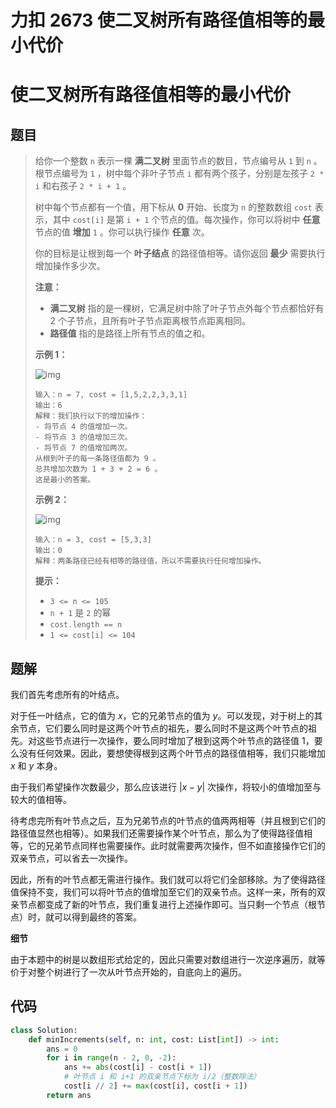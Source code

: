 # 力扣 2673 使二叉树所有路径值相等的最小代价


# 使二叉树所有路径值相等的最小代价

## 题目

> 给你一个整数 `n` 表示一棵 **满二叉树** 里面节点的数目，节点编号从 `1` 到 `n` 。根节点编号为 `1` ，树中每个非叶子节点 `i` 都有两个孩子，分别是左孩子 `2 * i` 和右孩子 `2 * i + 1` 。
>
> 树中每个节点都有一个值，用下标从 **0** 开始、长度为 `n` 的整数数组 `cost` 表示，其中 `cost[i]` 是第 `i + 1` 个节点的值。每次操作，你可以将树中 **任意** 节点的值 **增加** `1` 。你可以执行操作 **任意** 次。
>
> 你的目标是让根到每一个 **叶子结点** 的路径值相等。请你返回 **最少** 需要执行增加操作多少次。
>
> **注意：**
>
> - **满二叉树** 指的是一棵树，它满足树中除了叶子节点外每个节点都恰好有 2 个子节点，且所有叶子节点距离根节点距离相同。
> - **路径值** 指的是路径上所有节点的值之和。
>
>  
>
> **示例 1：**
>
> ![img](https://assets.leetcode.com/uploads/2023/04/04/binaryytreeedrawio-4.png)
>
> ```
> 输入：n = 7, cost = [1,5,2,2,3,3,1]
> 输出：6
> 解释：我们执行以下的增加操作：
> - 将节点 4 的值增加一次。
> - 将节点 3 的值增加三次。
> - 将节点 7 的值增加两次。
> 从根到叶子的每一条路径值都为 9 。
> 总共增加次数为 1 + 3 + 2 = 6 。
> 这是最小的答案。
> ```
>
> **示例 2：**
>
> ![img](https://assets.leetcode.com/uploads/2023/04/04/binaryytreee2drawio.png)
>
> ```
> 输入：n = 3, cost = [5,3,3]
> 输出：0
> 解释：两条路径已经有相等的路径值，所以不需要执行任何增加操作。
> ```
>
>  
>
> **提示：**
>
> - `3 <= n <= 105`
> - `n + 1` 是 `2` 的幂
> - `cost.length == n`
> - `1 <= cost[i] <= 104`

## 题解

我们首先考虑所有的叶结点。

对于任一叶结点，它的值为 $x$，它的兄弟节点的值为 $y$。可以发现，对于树上的其余节点，它们要么同时是这两个叶节点的祖先，要么同时不是这两个叶节点的祖先。对这些节点进行一次操作，要么同时增加了根到这两个叶节点的路径值 $1$，要么没有任何效果。因此，要想使得根到这两个叶节点的路径值相等，我们只能增加 $x$ 和 $y$ 本身。

由于我们希望操作次数最少，那么应该进行 $|x - y|$ 次操作，将较小的值增加至与较大的值相等。

待考虑完所有叶节点之后，互为兄弟节点的叶节点的值两两相等（并且根到它们的路径值显然也相等）。如果我们还需要操作某个叶节点，那么为了使得路径值相等，它的兄弟节点同样也需要操作。此时就需要两次操作，但不如直接操作它们的双亲节点，可以省去一次操作。

因此，所有的叶节点都无需进行操作。我们就可以将它们全部移除。为了使得路径值保持不变，我们可以将叶节点的值增加至它们的双亲节点。这样一来，所有的双亲节点都变成了新的叶节点，我们重复进行上述操作即可。当只剩一个节点（根节点）时，就可以得到最终的答案。

**细节**

由于本题中的树是以数组形式给定的，因此只需要对数组进行一次逆序遍历，就等价于对整个树进行了一次从叶节点开始的，自底向上的遍历。

## 代码

```python
class Solution:
    def minIncrements(self, n: int, cost: List[int]) -> int:
        ans = 0
        for i in range(n - 2, 0, -2):
            ans += abs(cost[i] - cost[i + 1])
            # 叶节点 i 和 i+1 的双亲节点下标为 i/2（整数除法）
            cost[i // 2] += max(cost[i], cost[i + 1])
        return ans
```


